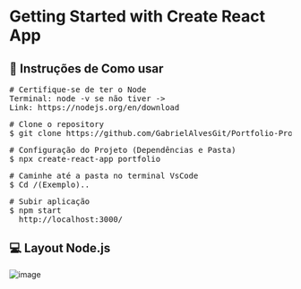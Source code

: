 # Getting Started with Create React App

## 🔎 Instruções de Como usar


<pre>
# Certifique-se de ter o Node
Terminal: node -v se não tiver ->
Link: https://nodejs.org/en/download
</pre>

<pre>
# Clone o repository
$ git clone https://github.com/GabrielAlvesGit/Portfolio-Profissional-em-React-GabrielJosue.git
</pre>

<pre>
# Configuração do Projeto (Dependências e Pasta)
$ npx create-react-app portfolio
</pre>

<pre>
# Caminhe até a pasta no terminal VsCode
$ Cd /(Exemplo)..
</pre>

<pre>
# Subir aplicação
$ npm start
  http://localhost:3000/
</pre>


## 💻 Layout Node.js

![image](https://github.com/GabrielAlvesGit/Portfolio-Profissional-em-React-GabrielJosue/assets/102634725/cbbc74c7-5d32-4b6b-898e-a201fc4fa1e2)
